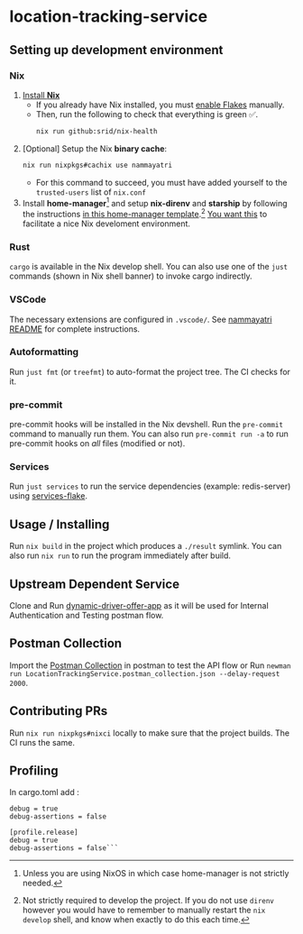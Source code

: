 # location-tracking-service

## Setting up development environment

### Nix

1. [Install **Nix**](https://github.com/DeterminateSystems/nix-installer#the-determinate-nix-installer)
    - If you already have Nix installed, you must [enable Flakes](https://nixos.wiki/wiki/Flakes#Enable_flakes) manually.
    - Then, run the following to check that everything is green ✅.
        ```sh
        nix run github:srid/nix-health
        ```
1. [Optional] Setup the Nix **binary cache**:
    ```sh
    nix run nixpkgs#cachix use nammayatri
    ```
    - For this command to succeed, you must have added yourself to the `trusted-users` list of `nix.conf`
1. Install **home-manager**[^hm] and setup **nix-direnv** and **starship** by following the instructions [in this home-manager template](https://github.com/juspay/nix-dev-home).[^direnv] [You want this](https://haskell.flake.page/direnv) to facilitate a nice Nix develoment environment.

[^hm]: Unless you are using NixOS in which case home-manager is not strictly needed.
[^direnv]: Not strictly required to develop the project. If you do not use `direnv` however you would have to remember to manually restart the `nix develop` shell, and know when exactly to do this each time.

### Rust

`cargo` is available in the Nix develop shell. You can also use one of the `just` commands (shown in Nix shell banner) to invoke cargo indirectly.

### VSCode

The necessary extensions are configured in `.vscode/`. See [nammayatri README](https://github.com/nammayatri/nammayatri/tree/main/Backend#visual-studio-code) for complete instructions.

### Autoformatting

Run `just fmt` (or `treefmt`) to auto-format the project tree. The CI checks for it.

### pre-commit

pre-commit hooks will be installed in the Nix devshell. Run the `pre-commit` command to manually run them. You can also run `pre-commit run -a` to run pre-commit hooks on *all* files (modified or not).

### Services

Run `just services` to run the service dependencies (example: redis-server) using [services-flake](https://github.com/juspay/services-flake).

## Usage / Installing

Run `nix build` in the project which produces a `./result` symlink. You can also run `nix run` to run the program immediately after build.

## Upstream Dependent Service

Clone and Run [dynamic-driver-offer-app](https://github.com/nammayatri/nammayatri) as it will be used for Internal Authentication and Testing postman flow.

## Postman Collection

Import the [Postman Collection](./Location%20Tracking%20Service%20Dev.postman_collection.json) in postman to test the API flow or Run `newman run LocationTrackingService.postman_collection.json --delay-request 2000`.

## Contributing PRs

Run `nix run nixpkgs#nixci` locally to make sure that the project builds. The CI runs the same.

## Profiling

In cargo.toml add :

```[profile.dev]
debug = true
debug-assertions = false

[profile.release]
debug = true
debug-assertions = false```
